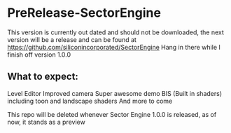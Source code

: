 PreRelease-SectorEngine
=======================
This version is currently out dated and should not be downloaded, the next version will be a release and can be found at https://github.com/siliconincorporated/SectorEngine
Hang in there while I finish off version 1.0.0

What to expect:
---------------
Level Editor
Improved camera
Super awesome demo
BIS (Built in shaders) including toon and landscape shaders
And more to come

This repo will be deleted whenever Sector Engine 1.0.0 is released, as of now, it stands as a preview
